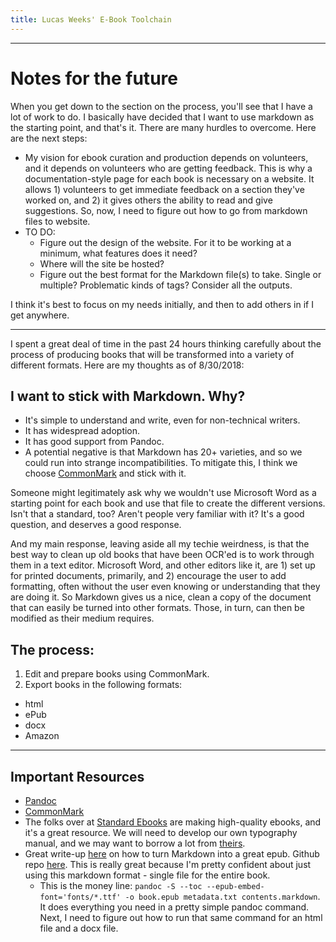 ```yaml
---
title: Lucas Weeks' E-Book Toolchain
---
```


--------------

# Notes for the future

When you get down to the section on the process, you'll see that I have a lot of work to do. I basically have decided that I want to use markdown as the starting point, and that's it. There are many hurdles to overcome. Here are the next steps:

- My vision for ebook curation and production depends on volunteers, and it depends on volunteers who are getting feedback. This is why a documentation-style page for each book is necessary on a website. It allows 1) volunteers to get immediate feedback on a section they've worked on, and 2) it gives others the ability to read and give suggestions. So, now, I need to figure out how to go from markdown files to website.
- TO DO:
  - Figure out the design of the website. For it to be working at a minimum, what features does it need?
  - Where will the site be hosted?
  - Figure out the best format for the Markdown file(s) to take. Single or multiple? Problematic kinds of tags? Consider all the outputs.

I think it's best to focus on my needs initially, and then to add others in if I get anywhere.

----------------

I spent a great deal of time in the past 24 hours thinking carefully about the process of producing books that will be transformed into a variety of different formats. Here are my thoughts as of 8/30/2018:

## I want to stick with Markdown. Why?

- It's simple to understand and write, even for non-technical writers.
- It has widespread adoption.
- It has good support from Pandoc.
- A potential negative is that Markdown has 20+ varieties, and so we could run into strange incompatibilities. To mitigate this, I think we choose [CommonMark](https://commonmark.org) and stick with it.

Someone might legitimately ask why we wouldn't use Microsoft Word as a starting point for each book and use that file to create the different versions. Isn't that a standard, too? Aren't people very familiar with it? It's a good question, and deserves a good response.

And my main response, leaving aside all my techie weirdness, is that the best way to clean up old books that have been OCR'ed is to work through them in a text editor. Microsoft Word, and other editors like it, are 1) set up for printed documents, primarily, and 2) encourage the user to add formatting, often without the user even knowing or understanding that they are doing it. So Markdown gives us a nice, clean a copy of the document that can easily be turned into other formats. Those, in turn, can then be modified as their medium requires.

## The process:

1. Edit and prepare books using CommonMark.
2. Export books in the following formats:
  - html
  - ePub
  - docx
  - Amazon

------------------

## Important Resources

- [Pandoc](https://pandoc.org)
- [CommonMark](https://commonmark.org)
- The folks over at [Standard Ebooks](https://standardebooks.org) are making high-quality ebooks, and it's a great resource. We will need to develop our own typography manual, and we may want to borrow a lot from [theirs](https://standardebooks.org/contribute/typography).
- Great write-up [here](https://medium.com/programmers-developers/building-books-with-markdown-using-pandoc-f0d19df7b2ca) on how to turn Markdown into a great epub. Github repo [here](https://github.com/johnpaulada/pandoc-markdown-book-template). This is really great because I'm pretty confident about just using this markdown format - single file for the entire book.
  - This is the money line: `pandoc -S --toc --epub-embed-font='fonts/*.ttf' -o book.epub metadata.txt contents.markdown`. It does everything you need in a pretty simple pandoc command. Next, I need to figure out how to run that same command for an html file and a docx file.
